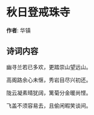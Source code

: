 # 秋日登戒珠寺

**作者**: 华镇

## 诗词内容

幽寻兰若已多欢，更踏崇山望远山。

高阁路余心未惬，秀岩目尽兴初还。

陇云凝素晴犹阔，篱菊分金暖尚悭。

飞盖不须容易去，且偷闲暇笑谈间。

